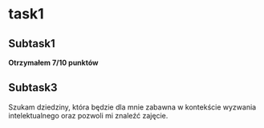 <h1> task1

 <h2>Subtask1</h2>

**Otrzymałem 7/10 punktów**
  
<h2>Subtask3</h2>

Szukam dziedziny, która będzie dla mnie zabawna w kontekście wyzwania intelektualnego oraz pozwoli mi znaleźć zajęcie.
